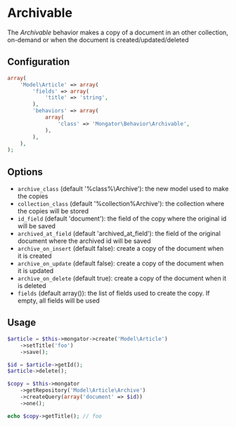 Archivable
==========

The *Archivable* behavior makes a copy of a document in an other collection, on-demand or when the document is created/updated/deleted


Configuration
-------------

```php
array(
    'Model\Article' => array(
        'fields' => array(
            'title' => 'string',
        ),
        'behaviors' => array(
            array(
                'class' => 'Mongator\Behavior\Archivable',
            ),
        ),
    ),
);

```

Options
-------

* ```archive_class``` (default '%class%\\Archive'): the new model used to make the copies
* ```collection_class``` (default '%collection%Archive'): the collection where the copies will be stored
* ```id_field``` (default 'document'): the field of the copy where the original id will be saved
* ```archived_at_field``` (default 'archived_at_field'): the field of the original document where the archived id will be saved
* ```archive_on_insert``` (default false): create a copy of the document when it is created
* ```archive_on_update``` (default false): create a copy of the document when it is updated
* ```archive_on_delete``` (default true): create a copy of the document when it is deleted
* ```fields``` (default array()): the list of fields used to create the copy. If empty, all fields will be used


Usage
-----

```php
$article = $this->mongator->create('Model\Article')
    ->setTitle('foo')
    ->save();

$id = $article->getId();
$article->delete();

$copy = $this->mongator
    ->getRepository('Model\Article\Archive')
    ->createQuery(array('document' => $id))
    ->one();

echo $copy->getTitle(); // foo
```
